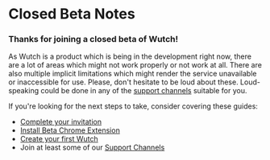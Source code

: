 # Closed Beta Notes

### Thanks for joining a closed beta of Wutch!

<div className="pane-info">
As Wutch is a product which is being in the development right now, there are a lot of areas which might not work properly or not work at all. There are also multiple implicit limitations which might render the service unavailable or inaccessible for use. Please, don't hesitate to be loud about these. Loud-speaking could be done in any of the <a href="https://wutch.net/docs/support">support channels</a> suitable for you.
</div>

If you're looking for the next steps to take, consider covering these guides:

- [Complete your invitation](https://wutch.net/docs/application/completing-invitation)
- [Install Beta Chrome Extension](https://wutch.net/docs/chrome-extension)
- [Create your first Wutch](https://wutch.net/docs/basic-features/wutches/create.md)
- Join at least some of our [Support Channels](https://wutch.net/docs/support)
